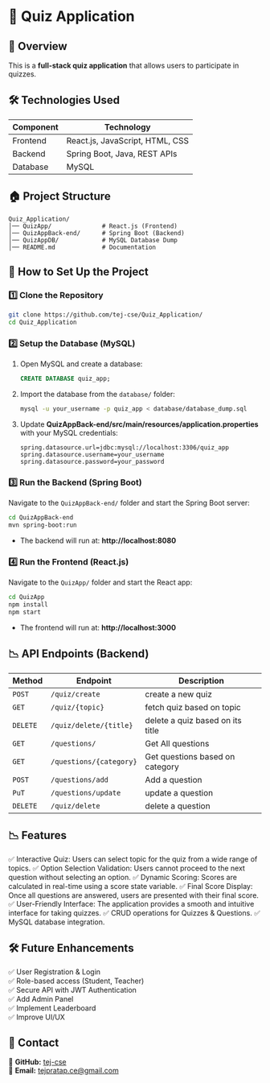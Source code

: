 # 📝 Quiz Application

## 🚀 Overview

This is a **full-stack quiz application** that allows users to participate in quizzes. 
  

## 🛠️ Technologies Used
| Component   | Technology |
|-------------|-----------|
| Frontend    | React.js, JavaScript, HTML, CSS |
| Backend     | Spring Boot, Java, REST APIs |
| Database    | MySQL |


## 🏠 Project Structure
```
Quiz_Application/
│── QuizApp/              # React.js (Frontend)
│── QuizAppBack-end/      # Spring Boot (Backend)
│── QuizAppDB/            # MySQL Database Dump
│── README.md             # Documentation
```

## 🚀 How to Set Up the Project

### 1️⃣ Clone the Repository
```bash
git clone https://github.com/tej-cse/Quiz_Application/
cd Quiz_Application
```

### 2️⃣ Setup the Database (MySQL)
1. Open MySQL and create a database:
   ```sql
   CREATE DATABASE quiz_app;
   ```
2. Import the database from the `database/` folder:
   ```bash
   mysql -u your_username -p quiz_app < database/database_dump.sql
   ```
3. Update **QuizAppBack-end/src/main/resources/application.properties** with your MySQL credentials:
   ```properties
   spring.datasource.url=jdbc:mysql://localhost:3306/quiz_app
   spring.datasource.username=your_username
   spring.datasource.password=your_password
   ```

### 3️⃣ Run the Backend (Spring Boot)
Navigate to the `QuizAppBack-end/` folder and start the Spring Boot server:
```bash
cd QuizAppBack-end
mvn spring-boot:run
```
- The backend will run at: **http://localhost:8080**

### 4️⃣ Run the Frontend (React.js)
Navigate to the `QuizApp/` folder and start the React app:
```bash
cd QuizApp
npm install
npm start
```
- The frontend will run at: **http://localhost:3000**

## 📉 API Endpoints (Backend)
| Method     | Endpoint                 | Description                       |
|------------|--------------------------|-----------------------------------|
| `POST`     | `/quiz/create`           | create a new quiz                 |
| `GET `     | `/quiz/{topic}`          | fetch quiz based on topic         |
| `DELETE`   | `/quiz/delete/{title}`   | delete a quiz based on its title  |
| `GET`      | `/questions/`            | Get  All questions                |
| `GET`      | `/questions/{category}`  | Get questions based on category   |
| `POST`     | `/questions/add`         | Add a question                    |
| `PuT`      | `/questions/update`      | update a question                 |
| `DELETE`   | `/quiz/delete`           | delete a question                 |




## 📉 Features

✅ Interactive Quiz: Users can select topic for the quiz from a wide range of topics.
✅ Option Selection Validation: Users cannot proceed to the next question without selecting an option.
✅ Dynamic Scoring: Scores are calculated in real-time using a score state variable.
✅ Final Score Display: Once all questions are answered, users are presented with their final score.
✅ User-Friendly Interface: The application provides a smooth and intuitive interface for taking quizzes.
✅ CRUD operations for Quizzes & Questions.
✅ MySQL database integration.

## 🛠️ Future Enhancements
✅ User Registration & Login  
✅ Role-based access (Student, Teacher)  
✅ Secure API with JWT Authentication  
✅ Add Admin Panel  
✅ Implement Leaderboard  
✅ Improve UI/UX  


## 💎 Contact
📌 **GitHub:** [tej-cse](https://github.com/tej-cse/)  
📌 **Email:** tejpratap.ce@gmail.com  

